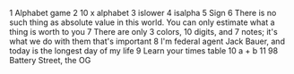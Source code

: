 1   Alphabet game
2   10 x alphabet
3   islower
4   isalpha
5   Sign
6   There is no such thing as absolute value in this world. You can only estimate what a thing is worth to you
7   There are only 3 colors, 10 digits, and 7 notes; it's what we do with them that's important
8   I'm federal agent Jack Bauer, and today is the longest day of my life
9   Learn your times table
10  a + b
11  98 Battery Street, the OG
